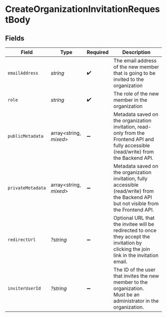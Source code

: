 # CreateOrganizationInvitationRequestBody


## Fields

| Field                                                                                                                                    | Type                                                                                                                                     | Required                                                                                                                                 | Description                                                                                                                              |
| ---------------------------------------------------------------------------------------------------------------------------------------- | ---------------------------------------------------------------------------------------------------------------------------------------- | ---------------------------------------------------------------------------------------------------------------------------------------- | ---------------------------------------------------------------------------------------------------------------------------------------- |
| `emailAddress`                                                                                                                           | *string*                                                                                                                                 | :heavy_check_mark:                                                                                                                       | The email address of the new member that is going to be invited to the organization                                                      |
| `role`                                                                                                                                   | *string*                                                                                                                                 | :heavy_check_mark:                                                                                                                       | The role of the new member in the organization                                                                                           |
| `publicMetadata`                                                                                                                         | array<string, *mixed*>                                                                                                                   | :heavy_minus_sign:                                                                                                                       | Metadata saved on the organization invitation, read-only from the Frontend API and fully accessible (read/write) from the Backend API.   |
| `privateMetadata`                                                                                                                        | array<string, *mixed*>                                                                                                                   | :heavy_minus_sign:                                                                                                                       | Metadata saved on the organization invitation, fully accessible (read/write) from the Backend API but not visible from the Frontend API. |
| `redirectUrl`                                                                                                                            | *?string*                                                                                                                                | :heavy_minus_sign:                                                                                                                       | Optional URL that the invitee will be redirected to once they accept the invitation by clicking the join link in the invitation email.   |
| `inviterUserId`                                                                                                                          | *?string*                                                                                                                                | :heavy_minus_sign:                                                                                                                       | The ID of the user that invites the new member to the organization.<br/>Must be an administrator in the organization.                    |